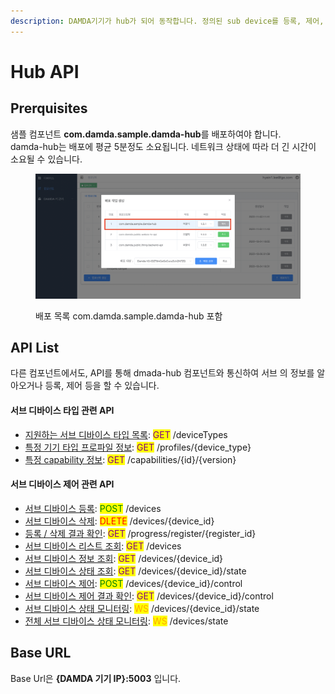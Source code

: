 ```yaml
---
description: DAMDA기기가 hub가 되어 동작합니다. 정의된 sub device를 등록, 제어, 모니터링 할 수 있습니다.
---
```


# Hub API

## Prerquisites

샘플 컴포넌트 **com.damda.sample.damda-hub**를 배포하여야 합니다.\
damda-hub는 배포에 평균 5분정도 소요됩니다. 네트워크 상태에 따라 더 긴 시간이 소요될 수 있습니다.

<figure><img src="../../.gitbook/assets/image (24).png" alt=""><figcaption><p>배포 목록 com.damda.sample.damda-hub 포함</p></figcaption></figure>

## API List

다른 컴포넌트에서도, API를 통해 dmada-hub 컴포넌트와 통신하여 서브 의 정보를 알아오거나 등록, 제어 등을 할 수 있습니다.

#### 서브 디바이스 타입 관련 API

* [지원하는 서브 디바이스 타입 목록](hub-api/apis/get-device-types.md): <mark style="color:purple;">GET</mark> /deviceTypes
* [특정 기기 타입 프로파일 정보](hub-api/apis/get-profiles-device-type.md): <mark style="color:purple;">GET</mark> /profiles/{device\_type}
* [특정 capability 정보](hub-api/apis/get-capabilities-id-version.md): <mark style="color:purple;">GET</mark> <mark style="color:blue;"></mark> /capabilities/{id}/{version}

#### 서브 디바이스 제어 관련 API

* [서브 디바이스 등록](hub-api/apis/post-devices.md): <mark style="color:green;">POST</mark> /devices
* [서브 디바이스 삭제](hub-api/apis/delete-devices-device-id.md): <mark style="color:red;">DLETE</mark> /devices/{device\_id}
* [등록 / 삭제 결과 확인](hub-api/apis/get-progress-register-register-id.md): <mark style="color:purple;">GET</mark> /progress/register/{register\_id}
* [서브 디바이스 리스트 조회](hub-api/apis/get-devices.md): <mark style="color:purple;">GET</mark> /devices
* [서브 디바이스 정보 조회](hub-api/apis/get-devices-device-id.md): <mark style="color:purple;">GET</mark> /devices/{device\_id}
* [서브 디바이스 상태 조회](hub-api/apis/get-devices-device-id-state.md): <mark style="color:purple;">GET</mark> /devices/{device\_id}/state
* [서브 디바이스 제어](hub-api/apis/post-devices-device-id-control.md): <mark style="color:green;">POST</mark> /devices/{device\_id}/control
* [서브 디바이스 제어 결과 확인](hub-api/apis/get-devices-device-id-control.md): <mark style="color:purple;">GET</mark> /devices/{device\_id}/control
* [서브 디바이스 상태 모니터링](hub-api/apis/undefined.md): <mark style="color:orange;">WS</mark> /devices/{device\_id}/state
* [전체 서브 디바이스 상태 모니터링](hub-api/apis/undefined-1.md): <mark style="color:orange;">WS</mark> /devices/state

## Base URL

Base Url은 **{DAMDA 기기 IP}:5003** 입니다.
